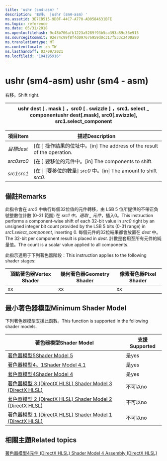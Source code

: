 ```yaml
---
title: 'ushr (sm4-asm) '
description: '右移。 |ushr (sm4-asm) '
ms.assetid: 3E7CB515-9D0F-44C7-A770-AD0584631BFE
ms.topic: reference
ms.date: 05/31/2018
ms.openlocfilehash: 9c48b706afb1223a5289f93b5ca393a89c36e915
ms.sourcegitcommit: 92e74c99f8f4d097676959d0c317f533c2400a80
ms.translationtype: MT
ms.contentlocale: zh-TW
ms.lasthandoff: 03/09/2021
ms.locfileid: "104195916"
---
```

# <a name="ushr-sm4---asm"></a><span data-ttu-id="a3feb-104">ushr (sm4-asm) </span><span class="sxs-lookup"><span data-stu-id="a3feb-104">ushr (sm4 - asm)</span></span>

<span data-ttu-id="a3feb-105">右移。</span><span class="sxs-lookup"><span data-stu-id="a3feb-105">Shift right.</span></span>



| <span data-ttu-id="a3feb-106">ushr dest \[ . mask \] ，src0 \[ . swizzle \] ，src1. select \_ component</span><span class="sxs-lookup"><span data-stu-id="a3feb-106">ushr dest\[.mask\], src0\[.swizzle\], src1.select\_component</span></span> |
|--------------------------------------------------------------|



 



| <span data-ttu-id="a3feb-107">項目</span><span class="sxs-lookup"><span data-stu-id="a3feb-107">Item</span></span>                                                            | <span data-ttu-id="a3feb-108">描述</span><span class="sxs-lookup"><span data-stu-id="a3feb-108">Description</span></span>                                                   |
|-----------------------------------------------------------------|---------------------------------------------------------------|
| <span data-ttu-id="a3feb-109"><span id="dest"></span><span id="DEST"></span>*目標*</span><span class="sxs-lookup"><span data-stu-id="a3feb-109"><span id="dest"></span><span id="DEST"></span>*dest*</span></span><br/> | <span data-ttu-id="a3feb-110">\[在 \] 操作結果的位址中。</span><span class="sxs-lookup"><span data-stu-id="a3feb-110">\[in\] The address of the result of the operation.</span></span><br/> |
| <span data-ttu-id="a3feb-111"><span id="src0"></span><span id="SRC0"></span>*src0*</span><span class="sxs-lookup"><span data-stu-id="a3feb-111"><span id="src0"></span><span id="SRC0"></span>*src0*</span></span><br/> | <span data-ttu-id="a3feb-112">\[在 \] 要移位的元件中。</span><span class="sxs-lookup"><span data-stu-id="a3feb-112">\[in\] The components to shift.</span></span><br/>                    |
| <span data-ttu-id="a3feb-113"><span id="src1"></span><span id="SRC1"></span>*src1*</span><span class="sxs-lookup"><span data-stu-id="a3feb-113"><span id="src1"></span><span id="SRC1"></span>*src1*</span></span><br/> | <span data-ttu-id="a3feb-114">\[在 \] [要移位的數量] *src0* 中。</span><span class="sxs-lookup"><span data-stu-id="a3feb-114">\[in\] The amount to shift *src0*.</span></span><br/>                 |



 

## <a name="remarks"></a><span data-ttu-id="a3feb-115">備註</span><span class="sxs-lookup"><span data-stu-id="a3feb-115">Remarks</span></span>

<span data-ttu-id="a3feb-116">此指令會在 *src0* 中執行每個32位值的元件轉移，由 LSB 5 位所提供的不帶正負號整數位計數 (0-31 範圍) 在 *src1 中。選取 \_ 元件*，插入0。</span><span class="sxs-lookup"><span data-stu-id="a3feb-116">This instruction performs a component-wise shift of each 32-bit value in *src0* right by an unsigned integer bit count provided by the LSB 5 bits (0-31 range) in *src1.select\_component*, inserting 0.</span></span> <span data-ttu-id="a3feb-117">每個元件的32位結果都會放置在 *dest* 中。</span><span class="sxs-lookup"><span data-stu-id="a3feb-117">The 32-bit per component result is placed in *dest*.</span></span> <span data-ttu-id="a3feb-118">計數是套用至所有元件的純量值。</span><span class="sxs-lookup"><span data-stu-id="a3feb-118">The count is a scalar value applied to all components.</span></span>

<span data-ttu-id="a3feb-119">此指示適用于下列著色器階段：</span><span class="sxs-lookup"><span data-stu-id="a3feb-119">This instruction applies to the following shader stages:</span></span>



| <span data-ttu-id="a3feb-120">頂點著色器</span><span class="sxs-lookup"><span data-stu-id="a3feb-120">Vertex Shader</span></span> | <span data-ttu-id="a3feb-121">幾何著色器</span><span class="sxs-lookup"><span data-stu-id="a3feb-121">Geometry Shader</span></span> | <span data-ttu-id="a3feb-122">像素著色器</span><span class="sxs-lookup"><span data-stu-id="a3feb-122">Pixel Shader</span></span> |
|---------------|-----------------|--------------|
| <span data-ttu-id="a3feb-123">x</span><span class="sxs-lookup"><span data-stu-id="a3feb-123">x</span></span>             | <span data-ttu-id="a3feb-124">x</span><span class="sxs-lookup"><span data-stu-id="a3feb-124">x</span></span>               | <span data-ttu-id="a3feb-125">x</span><span class="sxs-lookup"><span data-stu-id="a3feb-125">x</span></span>            |



 

## <a name="minimum-shader-model"></a><span data-ttu-id="a3feb-126">最小著色器模型</span><span class="sxs-lookup"><span data-stu-id="a3feb-126">Minimum Shader Model</span></span>

<span data-ttu-id="a3feb-127">下列著色器模型支援此函數。</span><span class="sxs-lookup"><span data-stu-id="a3feb-127">This function is supported in the following shader models.</span></span>



| <span data-ttu-id="a3feb-128">著色器模型</span><span class="sxs-lookup"><span data-stu-id="a3feb-128">Shader Model</span></span>                                              | <span data-ttu-id="a3feb-129">支援</span><span class="sxs-lookup"><span data-stu-id="a3feb-129">Supported</span></span> |
|-----------------------------------------------------------|-----------|
| [<span data-ttu-id="a3feb-130">著色器模型5</span><span class="sxs-lookup"><span data-stu-id="a3feb-130">Shader Model 5</span></span>](d3d11-graphics-reference-sm5.md)        | <span data-ttu-id="a3feb-131">是</span><span class="sxs-lookup"><span data-stu-id="a3feb-131">yes</span></span>       |
| [<span data-ttu-id="a3feb-132">著色器模型4。1</span><span class="sxs-lookup"><span data-stu-id="a3feb-132">Shader Model 4.1</span></span>](dx-graphics-hlsl-sm4.md)              | <span data-ttu-id="a3feb-133">是</span><span class="sxs-lookup"><span data-stu-id="a3feb-133">yes</span></span>       |
| [<span data-ttu-id="a3feb-134">著色器模型4</span><span class="sxs-lookup"><span data-stu-id="a3feb-134">Shader Model 4</span></span>](dx-graphics-hlsl-sm4.md)                | <span data-ttu-id="a3feb-135">是</span><span class="sxs-lookup"><span data-stu-id="a3feb-135">yes</span></span>       |
| [<span data-ttu-id="a3feb-136">著色器模型 3 (DirectX HLSL) </span><span class="sxs-lookup"><span data-stu-id="a3feb-136">Shader Model 3 (DirectX HLSL)</span></span>](dx-graphics-hlsl-sm3.md) | <span data-ttu-id="a3feb-137">不可以</span><span class="sxs-lookup"><span data-stu-id="a3feb-137">no</span></span>        |
| [<span data-ttu-id="a3feb-138">著色器模型 2 (DirectX HLSL) </span><span class="sxs-lookup"><span data-stu-id="a3feb-138">Shader Model 2 (DirectX HLSL)</span></span>](dx-graphics-hlsl-sm2.md) | <span data-ttu-id="a3feb-139">不可以</span><span class="sxs-lookup"><span data-stu-id="a3feb-139">no</span></span>        |
| [<span data-ttu-id="a3feb-140">著色器模型 1 (DirectX HLSL) </span><span class="sxs-lookup"><span data-stu-id="a3feb-140">Shader Model 1 (DirectX HLSL)</span></span>](dx-graphics-hlsl-sm1.md) | <span data-ttu-id="a3feb-141">不可以</span><span class="sxs-lookup"><span data-stu-id="a3feb-141">no</span></span>        |



 

## <a name="related-topics"></a><span data-ttu-id="a3feb-142">相關主題</span><span class="sxs-lookup"><span data-stu-id="a3feb-142">Related topics</span></span>

<dl> <dt>

[<span data-ttu-id="a3feb-143">著色器模型4元件 (DirectX HLSL) </span><span class="sxs-lookup"><span data-stu-id="a3feb-143">Shader Model 4 Assembly (DirectX HLSL)</span></span>](dx-graphics-hlsl-sm4-asm.md)
</dt> </dl>

 

 





